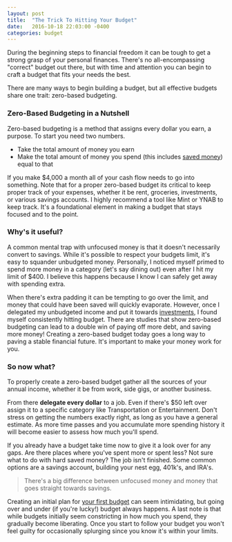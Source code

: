 ```yaml
---
layout: post
title:  "The Trick To Hitting Your Budget"
date:   2016-10-18 22:03:00 -0400
categories: budget
---
```

During the beginning steps to financial freedom it can be tough to get a strong grasp of your personal finances. There's no all-encompassing "correct" budget out there, but with time and attention you can begin to craft a budget that fits your needs the best.

There are many ways to begin building a budget, but all effective budgets share one trait: zero-based budgeting.

### Zero-Based Budgeting in a Nutshell
Zero-based budgeting is a method that assigns every dollar you earn, a purpose. To start you need two numbers.

* Take the total amount of money you earn
* Make the total amount of money you spend (this includes [saved money](http://brunchbucks.com/budget/2016/12/10/saved-money-is-not-unspent-money.html)) equal to that

If you make $4,000 a month all of your cash flow needs to go into something. Note that for a proper zero-based budget its critical to keep proper track of your expenses, whether it be rent, groceries, investments, or various savings accounts. I highly recommend a tool like Mint or YNAB to keep track. It's a foundational element in making a budget that stays focused and to the point.

### Why's it useful?
A common mental trap with unfocused money is that it doesn't necessarily convert to savings. While it's possible to respect your budgets limit, it's easy to squander unbudgeted money. Personally, I noticed myself primed to spend more money in a category (let's say dining out) even after I hit my limit of $400. I believe this happens because I know I can safely get away with spending extra.

When there's extra padding it can be tempting to go over the limit, and money that could have been saved will quickly evaporate. However, once I delegated my unbudgeted income and put it towards [investments](http://brunchbucks.com/investment/2016/11/01/early-investing/), I found myself consistently hitting budget. There are studies that show zero-based budgeting can lead to a double win of paying off more debt, and saving more money! Creating a zero-based budget today goes a long way to paving a stable financial future. It's important to make your money work for you.

### So now what?
To properly create a zero-based budget gather all the sources of your annual income, whether it be from work, side gigs, or another business.

From there **delegate every dollar** to a job. Even if there's $50 left over assign it to a specific category like Transportation or Entertainment. Don't stress on getting the numbers exactly right, as long as you have a general estimate. As more time passes and you accumulate more spending history it will become easier to assess how much you'll spend.

If you already have a budget take time now to give it a look over for any gaps. Are there places where you've spent more or spent less? Not sure what to do with hard saved money? The job isn't finished. Some common options are a savings account, building your nest egg, 401k's, and IRA's.

> There's a big difference between unfocused money and money that goes straight towards savings.

Creating an initial plan for [your first budget][building-a-budget] can seem intimidating, but going over and under (if you're lucky!) budget always happens. A last note is that while budgets initially seem constricting in how much you spend, they gradually become liberating. Once you start to follow your budget you won't feel guilty for occasionally splurging since you know it's within your limits.

[building-a-budget]: http://brunchbucks.com/budget/2016/10/19/budgeting-tips/
